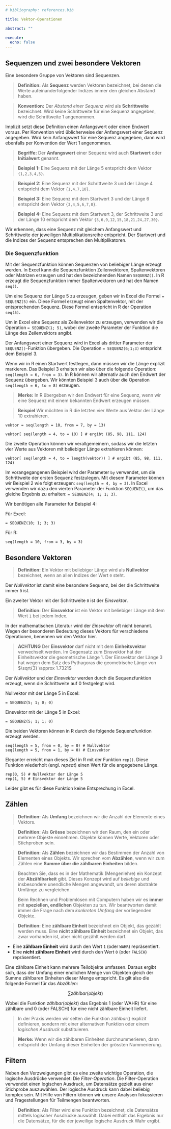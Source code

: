 ```yaml
---
# bibliography: references.bib

title: Vektor-Operationen

abstract: ""

execute: 
  echo: false
---
```


## Sequenzen und zwei besondere Vektoren

Eine besondere Gruppe von Vektoren sind Sequenzen. 

>**Definition:** Als **Sequenz** werden Vektoren bezeichnet, bei denen die Werte aufeinanderfolgender Indizes immer den gleichen Abstand haben. 

> **Konvention:** Der *Abstand einer Sequenz* wird als **Schrittweite** bezeichnet. Wird keine Schrittweite für eine Sequenz angegeben, wird die Schrittweite 1 angenommen. 


Implizit setzt diese Definition einen Anfangswert oder einen Endwert voraus. Per Konvention wird üblicherweise der Anfangswert einer Sequenz angegeben. Wird kein Anfangswert für eine Sequenz angegeben, dann wird ebenfalls per Konvention der Wert 1 angenommen. 

> **Begriffe:** Der **Anfangswert** einer Sequenz wird auch  **Startwert** oder **Initialwert** genannt.


> **Beispiel 1:** Eine Sequenz mit der Länge 5 entspricht dem Vektor `{1,2,3,4,5}`.


> **Beispiel 2:** Eine Sequenz mit der Schrittweite 3 und der Länge 4 entspricht dem Vektor `{1,4,7,10}`.


> **Beispiel 3:** Eine Sequenz mit dem Startwert 3 und der Länge 6 entspricht dem Vektor `{3,4,5,6,7,8}`.


> **Beispiel 4:** Eine Sequenz mit dem Startwert 3, der Schrittweite 3 und der Länge 10 entspricht dem Vektor `{3,6,9,12,15,18,21,24,27,30}`.


Wir erkennen, dass eine Sequenz mit gleichem Anfangswert und Schrittweite der jeweiligen Multiplikationsreihe entspricht. Der Startwert und die Indizes der Sequenz entsprechen den Multiplikatoren. 

### Die Sequenzfunktion 

Mit der Sequenzfunktion können Sequenzen von beliebiger Länge erzeugt werden. In Excel kann die Sequenzfunktion Zeilenvektoren, Spaltenvektoren oder Matrizen erzeugen und hat den bezeichnenden Namen `SEQUENZ()`. In R erzeugt die Sequenzfunktion immer Spaltenvektoren und hat den Namen `seq()`. 

Um eine Sequenz der Länge 5 zu erzeugen, geben wir in Excel die Formel `= SEQUENZ(5)` ein. Diese Formel erzeugt einen Spaltenvektor, mit der entsprechenden Sequenz. Diese Formel entspricht in R der Operation `seq(5)`. 

Um in Excel eine Sequenz als Zeilenvektor zu erzeugen, verwenden wir die Operation `= SEQUENZ(1; 5)`, wobei der zweite Parameter der Funktion die Länge des Zeilenvektors angibt.

Der Anfangswert einer Sequenz wird in Excel als dritter Parameter der `SEQUENZ()`-Funktion übergeben. Die Operation `= SEQUENZ(6;1;3)` entspricht dem Beispiel 3. 

Wenn wir in R einen Startwert festlegen, dann müssen wir die Länge explizit markieren. Das Beispiel 3 erhalten wir also über die folgende Operation: `seq(length = 6, from = 3)`. In R können wir alternativ auch den Endwert der Sequenz übergeben. Wir könnten Beispiel 3 auch über die Operation `seq(length = 6, to = 8)` erzeugen. 


> **Merke:** In R übergeben wir den Endwert für eine Sequenz, wenn wir eine Sequenz mit einem bekannten Endwert erzeugen müssen. 


> **Beispiel** Wir möchten in R die letzten vier Werte aus Vektor der Länge 10 extrahieren. 


```
vektor = seq(length = 10, from = 7, by = 13)

vektor[ seq(length = 4, to = 10) ] # ergibt (85, 98, 111, 124)
```

Die zweite Operation können wir verallgemeinern, sodass wir die letzten vier Werte aus Vektoren mit beliebiger Länge extrahieren können: 

```
vektor[ seq(length = 4, to = length(vektor)) ] # ergibt (85, 98, 111, 124)
```

Im vorangegangenen Beispiel wird der Parameter `by` verwendet, um die Schrittweite der ersten Sequenz festzulegen. Mit diesem Parameter können wir Beispiel 2 wie folgt erzeugen: `seq(length = 4, by = 3)`. In Excel verwenden wir dazu den vierten Parameter der Funktion `SEQUENZ()`, um das gleiche Ergebnis zu erhalten: `= SEQUENZ(4; 1; 1; 3)`. 

Wir benötigen alle Parameter für Beispiel 4: 

Für Excel: 

```
= SEQUENZ(10; 1; 3; 3)
```

Für R:

```
seq(length = 10, from = 3, by = 3)
```

## Besondere Vektoren

> **Definition:** Ein Vektor mit beliebiger Länge wird als **Nullvektor** bezeichnet, wenn an allen Indizes der Wert `0` steht. 


Der *Nullvektor* ist damit eine besondere Sequenz, bei der die Schrittweite immer `0` ist.

Ein zweiter Vektor mit der Schrittweite `0` ist der *Einsvektor*. 

> **Definition:** Der **Einsvektor** ist ein Vektor mit beliebiger Länge mit dem Wert `1` bei jedem Index. 


In der mathematischen Literatur wird der *Einsvektor* oft nicht benannt. Wegen der besonderen Bedeutung dieses Vektors für verschiedene Operationen, benennen wir den Vektor hier.

> **ACHTUNG** Der **Einsvektor** darf nicht mit dem **Einheitsvektor** verwechselt werden. Im Gegensatz zum Einsvektor hat der Einheitsvektor die geometrische Länge 1. Der Einsvektor der Länge 3 hat wegen dem Satz des Pythagoras die geometrische Länge von $\sqrt{3} \approx 1.7321$

Der *Nullvektor* und der *Einsvektor* werden durch die Sequenzfunktion erzeugt, wenn die Schrittweite auf 0 festgelegt wird. 

Nullvektor mit der Länge 5 in Excel: 

```
= SEQUENZ(5; 1; 0; 0)
```

Einsvektor mit der Länge 5 in Excel: 

```
= SEQUENZ(5; 1; 1; 0)
```

Die beiden Vektoren können in R durch die folgende Sequenzfunktion erzeugt werden. 

```
seq(length = 5, from = 0, by = 0) # Nullvektor
seq(length = 5, from = 1, by = 0) # Einsvektor
```

Eleganter erreicht man dieses Ziel in R mit der Funktion `rep()`. Diese Funktion wiederholt (engl. *repeat*) einen Wert für die angegebene Länge. 

```
rep(0, 5) # Nullvektor der Länge 5
rep(1, 5) # Einsvektor der Länge 5
```

Leider gibt es für diese Funktion keine Entsprechung in Excel.

## Zählen

> **Definition:** Als **Umfang** bezeichnen wir die Anzahl der Elemente eines Vektors.


> **Definition:** Als **Grösse** bezeichnen wir den Raum, den ein oder mehrere Objekte  einnehmen. Objekte können Werte, Vektoren oder Stichproben sein.


> **Definition:** Als **Zählen** bezeichnen wir das Bestimmen der Anzahl von Elementen eines Objekts. Wir sprechen vom **Abzählen**, wenn wir zum Zählen eine **Summe über die zählbaren Einheiten** bilden. 


> Beachten Sie, dass es in der Mathematik (Mengenlehre) ein Konzept der **Abzählbarkeit** gibt. Dieses Konzept wird auf *beliebige* und insbesondere unendliche Mengen angewandt, um deren abstrakte Umfänge zu vergleichen. 
>
> Beim Rechnen und Problemlösen mit Computern haben wir es **immer** mit **speziellen, endlichen** Objekten zu tun. Wir beantworten damit immer die Frage nach dem *konkreten Umfang* der vorliegenden Objekte.


> **Definition:** Eine **zählbare Einheit** bezeichnet ein Objekt, das gezählt werden muss. Eine **nicht zählbare Einheit** bezeichnet ein Objekt, das zwar vorhanden ist, aber nicht gezählt werden darf. 


- Eine **zählbare Einheit** wird durch den Wert `1` (oder `WAHR`) repräsentiert.
- Eine **nicht zählbare Einheit** wird durch den Wert `0` (oder `FALSCH`) repräsentiert.

Eine zählbare Einheit kann mehrere Teilobjekte umfassen. Daraus ergibt sich, dass der Umfang einer endlichen Menge von Objekten gleich der Summe zählbaren Einheiten dieser Menge entspricht. Es gilt also die folgende Formel für das *Abzählen*: 

$$
\sum{zählbar(objekt)}
$$ 

Wobei die Funktion $zählbar(objekt)$ das Ergebnis 1 (oder WAHR) für eine zählbare und 0 (oder FALSCH) für eine nicht zählbare Einheit liefert. 

> In der Praxis werden wir selten die Funktion $zählbar()$ explizit definieren, sondern mit einer alternativen Funktion oder einem *logischen Ausdruck* substituieren. 

> **Merke:** Wenn wir die zählbaren Einheiten durchnummerieren, dann entspricht der Umfang dieser Einheiten der grössten Nummerierung.

## Filtern

Neben den Verzweigungen gibt es eine zweite wichtige Operation, die logische Ausdrücke verwendet: Die *Filter-Operation*. Die Filter-Operation verwendet einen logischen Ausdruck, um Datensätze gezielt aus einer Stichprobe auszuwählen. Der logische Ausdruck kann dabei beliebig komplex sein. Mit Hilfe von Filtern können wir unsere Analysen fokussieren und Fragestellungen für Teilmengen beantworten.

> **Definition:** Als Filter wird eine Funktion bezeichnet, die Datensätze mittels logischer Ausdrücke auswählt. Dabei enthält das Ergebnis nur die Datensätze, für die der jeweilige logische Ausdruck Wahr ergibt. 
